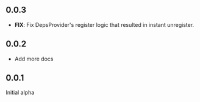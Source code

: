 ## 0.0.3

 - **FIX**: Fix DepsProvider's register logic that resulted in instant unregister.

## 0.0.2

 - Add more docs

## 0.0.1

Initial alpha
